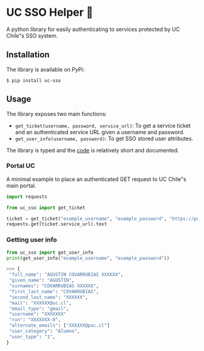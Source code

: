 # UC SSO Helper 🔐

A python library for easily authenticating to services protected by UC Chile"s SSO system.

## Installation

The library is available on PyPi:

```shell
$ pip install uc-sso
```

## Usage

The library exposes two main functions:

- `get_ticket(username, password, service_url)`: To get a service ticket and an authenticated service URL given a username and password.
- `get_user_info(username, password)`: To get SSO stored user attributes.

The library is typed and the [code](https://github.com/agucova/sso-uc/blob/main/uc_sso_helper/main.py) is relatively short and documented.

### Portal UC

A minimal example to place an authenticated GET request to UC Chile"s main portal.

```python
import requests

from uc_sso import get_ticket

ticket = get_ticket("example_username", "example_password", "https://portal.uc.cl/")
requests.get(ticket.service_url).text
```

### Getting user info

```python
from uc_sso import get_user_info
print(get_user_info("example_username", "example_password"))

>>> {
 "full_name": "AGUSTIN COVARRUBIAS XXXXXX",
 "given_name": "AGUSTÍN",
 "surnames": "COVARRUBIAS XXXXXX",
 "first_last_name": "COVARRUBIAS",
 "second_last_name": "XXXXXX",
 "mail": "XXXXXX@uc.cl",
 "email_type": "gmail",
 "username": "XXXXXXX"
 "run": "XXXXXXX-0",
 "alternate_emails": ["XXXXXX@puc.cl"]
 "user_category": "Alumno",
 "user_type": "1",
}
```